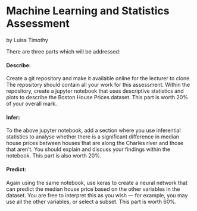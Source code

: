 # Machine Learning and Statistics Assessment

by Luisa Timothy

There are three parts which will be addressed:

#### Describe: 
Create a git repository and make it available online for the lecturer to clone. The repository should contain all your work for this assessment. 
Within the repository, create a jupyter notebook that uses descriptive statistics and plots to describe the Boston House Prices dataset. This part is worth 20% of your overall mark. 

#### Infer: 
To the above jupyter notebook, add a section where you use inferential statistics to analyse whether there is a significant difference in median house prices between houses that are along the Charles river and those that aren’t. You should explain and discuss your findings within the notebook. This part is also worth 20%. 

#### Predict: 
Again using the same notebook, use keras to create a neural network that can predict the median house price based on the other variables in the dataset. You are free to interpret this as you wish — for example, you may use all the other variables, or select a subset. This part is worth 60%.